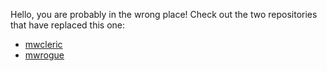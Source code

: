 Hello, you are probably in the wrong place! Check out the two repositories that have replaced this one:

* [mwcleric](https://github.com/RheingoldRiver/mwcleric)
* [mwrogue](https://github.com/RheingoldRiver/mwrogue)
